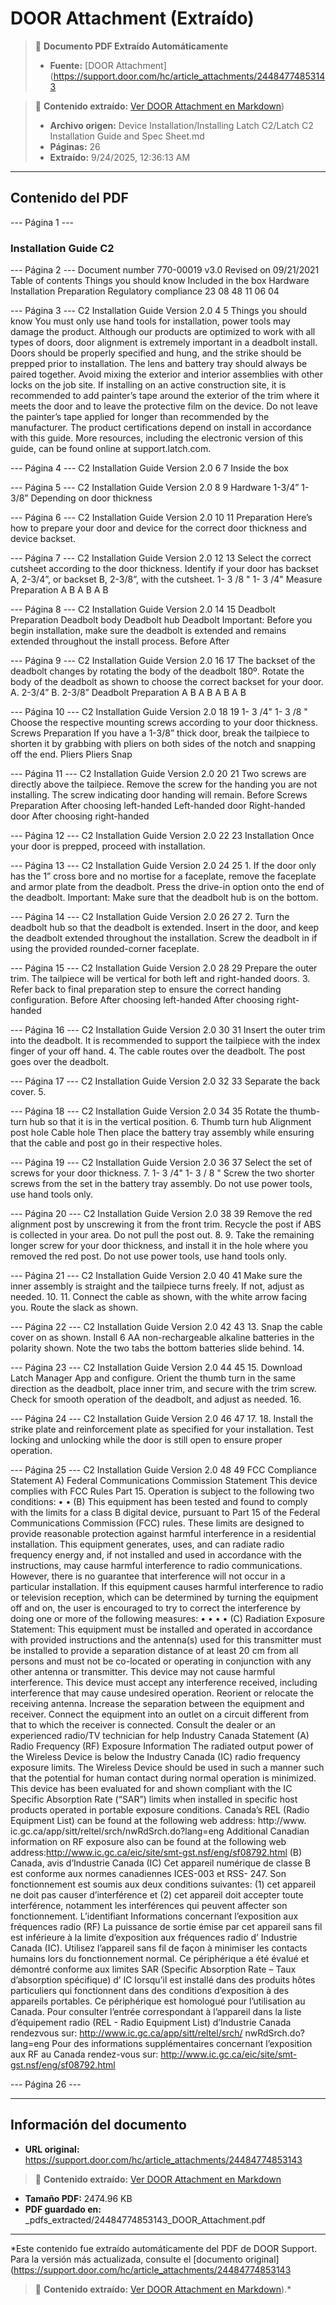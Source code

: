 # DOOR Attachment (Extraído)

> 📄 **Documento PDF Extraído Automáticamente**
> - **Fuente:** [DOOR Attachment](https://support.door.com/hc/article_attachments/24484774853143

> 📄 **Contenido extraído:** [Ver DOOR Attachment en Markdown](./24484774853143_DOOR_Attachment_extracted.md))
> - **Archivo origen:** Device Installation/Installing Latch C2/Latch C2 Installation Guide and Spec Sheet.md
> - **Páginas:** 26
> - **Extraído:** 9/24/2025, 12:36:13 AM

---

## Contenido del PDF


--- Página 1 ---

### Installation Guide  C2

--- Página 2 ---
Document number 770-00019 v3.0 Revised on 09/21/2021  Table of contents  Things you should know Included in the box Hardware Installation Preparation Regulatory compliance  23 08 48 11 06 04

--- Página 3 ---
C2 Installation Guide   Version 2.0 4   5 Things you should know  You must only use hand tools for installation, power tools may damage the product. Although our products are optimized to work with all types of doors, door alignment is extremely important in a deadbolt  install. Doors should be properly specified and hung, and the  strike should be prepped prior to installation. The lens and battery tray should always be paired together. Avoid mixing the exterior and interior assemblies with other locks on the job site. If installing on an active construction site, it is recommended to add painter’s tape around the exterior of the trim where  it meets the door and to leave the protective film on the  device. Do not leave the painter’s tape applied for longer than recommended by the manufacturer.  The product certifications depend on install in accordance  with this guide. More resources, including the electronic version of this guide, can be found online at   support.latch.com.

--- Página 4 ---
C2 Installation Guide   Version 2.0 6   7 Inside the box

--- Página 5 ---
C2 Installation Guide   Version 2.0 8   9 Hardware  1-3/4”   1-3/8”  Depending on door thickness

--- Página 6 ---
C2 Installation Guide   Version 2.0 10   11 Preparation  Here’s how to prepare your door and device for the correct door thickness and device backset.

--- Página 7 ---
C2 Installation Guide   Version 2.0 12   13  Select the correct cutsheet according to the door thickness. Identify if your door has backset A, 2-3/4”, or backset B, 2-3/8”, with the cutsheet.  1- 3 /8 " 1- 3 /4"  Measure  Preparation  A   B A   B  A   B

--- Página 8 ---
C2 Installation Guide   Version 2.0 14   15  Deadbolt  Preparation  Deadbolt body Deadbolt hub   Deadbolt  Important:   Before you begin installation, make sure the deadbolt is extended and remains extended throughout the install process.  Before After

--- Página 9 ---
C2 Installation Guide   Version 2.0 16   17  The backset of the deadbolt changes by rotating the body of the deadbolt 180º. Rotate the body of the deadbolt as shown to choose the correct backset for your door.  A.   2-3/4”  B.   2-3/8”  Deadbolt  Preparation  A B   A B  A B A B

--- Página 10 ---
C2 Installation Guide   Version 2.0 18   19 1- 3 /4" 1- 3 /8 "  Choose the respective mounting screws according to your door thickness.  Screws  Preparation  If you have a 1-3/8” thick door, break the tailpiece to shorten it by  grabbing with pliers on both sides of the notch and snapping off  the end.  Pliers   Pliers Snap

--- Página 11 ---
C2 Installation Guide   Version 2.0 20   21  Two screws are directly above the tailpiece. Remove the screw for the handing you   are not   installing. The screw indicating door handing will remain. Before  Screws  Preparation  After choosing left-handed Left-handed door Right-handed door After choosing right-handed

--- Página 12 ---
C2 Installation Guide   Version 2.0 22   23 Installation  Once your door is prepped, proceed with installation.

--- Página 13 ---
C2 Installation Guide   Version 2.0 24   25 1.  If the door only has the 1” cross bore and no mortise for a faceplate, remove the faceplate and armor plate from the deadbolt. Press the drive-in option onto the end of the deadbolt.  Important:   Make sure that the deadbolt hub is on the bottom.

--- Página 14 ---
C2 Installation Guide   Version 2.0 26   27 2.  Turn the deadbolt hub so that the deadbolt is extended. Insert in the door, and keep the deadbolt extended throughout the installation.  Screw the deadbolt in if using the provided rounded-corner faceplate.

--- Página 15 ---
C2 Installation Guide   Version 2.0 28   29  Prepare the outer trim. The tailpiece will be vertical for both left and right-handed doors.  3.  Refer back to final preparation step to ensure the correct handing configuration.  Before After choosing left-handed After choosing right-handed

--- Página 16 ---
C2 Installation Guide   Version 2.0 30   31  Insert the outer trim into the deadbolt. It is recommended to  support the tailpiece with the index finger of your off hand.  4.  The cable routes over the deadbolt. The post goes over the deadbolt.

--- Página 17 ---
C2 Installation Guide   Version 2.0 32   33  Separate the back cover.  5.

--- Página 18 ---
C2 Installation Guide   Version 2.0 34   35  Rotate the thumb-turn hub so that it is in the vertical position.  6.  Thumb turn hub Alignment post hole Cable hole Then place the battery tray assembly while ensuring that   the cable and post go in their respective holes.

--- Página 19 ---
C2 Installation Guide   Version 2.0 36   37  Select the set of screws for your door thickness.  7. 1- 3 /4" 1- 3 / 8 "  Screw the two shorter screws from the set in the battery tray assembly.   Do not use power tools, use hand tools only.

--- Página 20 ---
C2 Installation Guide   Version 2.0 38   39  Remove the red alignment post by unscrewing it from the front trim. Recycle the post if ABS is collected in your area.   Do not pull the post out. 8.   9.  Take the remaining longer screw for your door thickness, and install it in the hole where you removed the red post.   Do not use power tools, use hand tools only.

--- Página 21 ---
C2 Installation Guide   Version 2.0 40   41  Make sure the inner assembly is straight and the tailpiece turns freely. If not, adjust as needed.  10.   11.  Connect the cable as shown, with the white arrow facing you. Route the slack as shown.

--- Página 22 ---
C2 Installation Guide   Version 2.0 42   43 13.  Snap the cable cover on as shown.   Install 6 AA non-rechargeable alkaline batteries in the polarity shown. Note the two tabs the bottom batteries slide behind.  14.

--- Página 23 ---
C2 Installation Guide   Version 2.0 44   45 15.  Download Latch Manager App and configure.   Orient the thumb turn in the same direction as the deadbolt, place inner trim, and secure with the trim screw. Check for smooth operation of the deadbolt, and adjust as needed.  16.

--- Página 24 ---
C2 Installation Guide   Version 2.0 46   47 17.   18.  Install the strike plate and reinforcement plate as specified  for your installation. Test locking and unlocking   while the door is still open  to ensure proper operation.

--- Página 25 ---
C2 Installation Guide   Version 2.0 48   49 FCC Compliance Statement  A)   Federal Communications Commission Statement This device complies with FCC Rules Part 15. Operation is subject to the following two conditions: • • (B)   This equipment has been tested and found to comply with the limits for a class B digital device, pursuant to Part 15 of the Federal Communications Commission (FCC) rules. These limits are designed to provide reasonable protection against harmful interference in a residential installation. This equipment generates, uses, and can radiate radio frequency energy and, if not installed and used in accordance with the instructions, may cause harmful interference to radio communications. However, there is no guarantee that interference will not occur in a particular installation. If this equipment causes harmful interference to radio or television reception, which can  be determined by turning the equipment off and on, the user is encouraged to try to correct the  interference by doing one or more of the following measures: • • • • (C)   Radiation Exposure Statement: This equipment must be installed and operated in accordance with provided instructions and the antenna(s) used for this transmitter must be installed to provide a separation distance of at least 20 cm from all persons and must not be co-located or operating in conjunction with any other antenna or transmitter. This device may not cause harmful interference. This device must accept any interference received, including interference that may cause undesired operation. Reorient or relocate the receiving antenna. Increase the separation between the equipment and receiver.  Connect the equipment into an outlet on a circuit different from that to which the receiver is  connected. Consult the dealer or an experienced radio/TV technician for help  Industry Canada Statement  (A)   Radio Frequency (RF) Exposure Information The radiated output power of the Wireless Device is below the Industry Canada (IC) radio frequency exposure limits. The Wireless Device should be used in such a manner such that the potential for human contact during normal operation is minimized. This device has been  evaluated for and shown compliant with the IC Specific Absorption Rate (“SAR”) limits when installed in specific host products operated in portable exposure conditions.  Canada’s REL (Radio Equipment List) can be found at the following web address: http://www. ic.gc.ca/app/sitt/reltel/srch/nwRdSrch.do?lang=eng Additional Canadian information on RF exposure also can be found at the following web address:http://www.ic.gc.ca/eic/site/smt-gst.nsf/eng/sf08792.html (B)   Canada, avis d’Industrie Canada (IC) Cet appareil numérique de classe B est conforme aux normes canadiennes ICES-003 et RSS- 247. Son fonctionnement est soumis aux deux conditions suivantes: (1) cet appareil ne doit pas causer d’interférence et (2) cet appareil doit accepter toute interférence, notamment les  interférences qui peuvent affecter son fonctionnement. L’identifiant Informations concernant l’exposition aux fréquences radio (RF) La puissance de sortie émise par cet appareil sans fil  est inférieure à la limite d’exposition aux fréquences radio d’ Industrie Canada (IC). Utilisez  l’appareil sans fil de façon à minimiser les contacts humains lors du fonctionnement normal. Ce périphérique a été évalué et démontré conforme aux limites SAR (Specific Absorption Rate – Taux d’absorption spécifique) d’ IC lorsqu’il est installé dans des produits hôtes particuliers qui  fonctionnent dans des conditions d’exposition à des appareils portables. Ce périphérique est homologué pour l’utilisation au Canada. Pour consulter l’entrée correspondant à l’appareil dans la liste d’équipement radio (REL - Radio Equipment List) d’Industrie Canada rendezvous sur: http://www.ic.gc.ca/app/sitt/reltel/srch/ nwRdSrch.do?lang=eng Pour des informations supplémentaires concernant l’exposition aux RF au Canada rendez-vous sur: http://www.ic.gc.ca/eic/site/smt-gst.nsf/eng/sf08792.html

--- Página 26 ---


---

## Información del documento

- **URL original:** https://support.door.com/hc/article_attachments/24484774853143

> 📄 **Contenido extraído:** [Ver DOOR Attachment en Markdown](./24484774853143_DOOR_Attachment_extracted.md)
- **Tamaño PDF:** 2474.96 KB
- **PDF guardado en:** _pdfs_extracted/24484774853143_DOOR_Attachment.pdf

---

*Este contenido fue extraído automáticamente del PDF de DOOR Support. Para la versión más actualizada, consulte el [documento original](https://support.door.com/hc/article_attachments/24484774853143

> 📄 **Contenido extraído:** [Ver DOOR Attachment en Markdown](./24484774853143_DOOR_Attachment_extracted.md)).*
